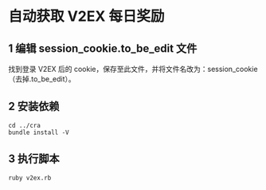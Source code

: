 # 自动获取 V2EX 每日奖励

## 1 编辑 session_cookie.to_be_edit 文件

找到登录 V2EX 后的 cookie，保存至此文件，并将文件名改为：session_cookie（去掉.to_be_edit）。

## 2 安装依赖

```shell
cd ../cra
bundle install -V
```

## 3 执行脚本

```
ruby v2ex.rb
```
